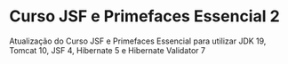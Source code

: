 # Curso JSF e Primefaces Essencial 2

Atualização do Curso JSF e Primefaces Essencial para utilizar JDK 19, Tomcat 10, JSF 4, Hibernate 5 e Hibernate Validator 7
